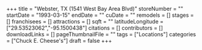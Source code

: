 +++
title = "Webster, TX (1541 West Bay Area Blvd)"
storeNumber = ""
startDate = "1993-03-15"
endDate = ""
cuDate = ""
remodels = []
stages = []
franchisees = []
attractions = []
sqft = ""
latitudeLongitude = ["29.53523062","-95.1500438"]
citations = []
contributors = []
downloadLinks = []
pageThumbnailFile = ""
tags = ["Locations"]
categories = ["Chuck E. Cheese's"]
draft = false
+++
